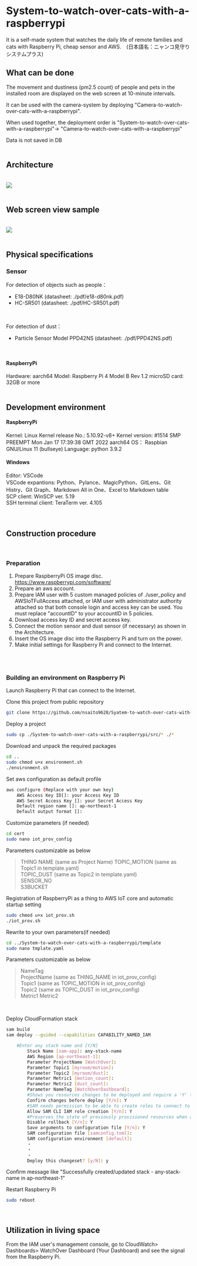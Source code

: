 # System-to-watch-over-cats-with-a-raspberrypi
It is a self-made system that watches the daily life of remote families and cats with Raspberry Pi, cheap sensor and AWS.　(日本語名：ニャンコ見守りシステムプラス)
<br>

## **What can be done**
The movement and dustiness (pm2.5 count) of people and pets in the installed room are displayed on the web screen at 10-minute intervals.  

It can be used with the camera-system by deploying "Camera-to-watch-over-cats-with-a-raspberrypi".  

When used together, the deployment order is "System-to-watch-over-cats-with-a-raspberrypi"-> "Camera-to-watch-over-cats-with-a-raspberrypi"  

Data is not saved in DB
<br>
<br>

## **Architecture**
<br />
<img src="img/architecture.PNG">
<br />
<br />

## **Web screen view sample**
<br />
<img src="img/cloudwatch_dashboard.PNG">
<br />
<br />

## **Physical specifications**
### **Sensor**

For detection of objects such as people：  
* E18-D80NK  (datasheet: ./pdf/e18-d80nk.pdf)  
* HC-SR501  (datasheet: ./pdf/HC-SR501.pdf)  
<br>

For detection of dust：  
* Particle Sensor Model PPD42NS  (datasheet: ./pdf/PPD42NS.pdf)
<br>

#### **RaspberryPi**
Hardware: aarch64
Model: Raspberry Pi 4 Model B Rev 1.2
microSD card: 32GB or more
<br>
<br />

## **Development environment**
#### **RaspberryPi**
Kernel: Linux
Kernel release No.: 5.10.92-v8+
Kernel version: #1514 SMP PREEMPT Mon Jan 17 17:39:38 GMT 2022 aarch64
OS： Raspbian GNU/Linux 11 (bullseye)
Language: python 3.9.2
#### **Windows**
Editor: VSCode  
VSCode expantions: Python、Pylance、MagicPython、GitLens、Git Histry、Git Graph、Markdown All in One、Excel to Markdown table  
SCP client: WinSCP ver. 5.19  
SSH terminal client: TeraTerm ver. 4.105  
<br>
<br>

## **Construction procedure**
<br>

### **Preparation**
1.  Prepare RaspberryPi OS image disc.  https://www.raspberrypi.com/software/
2.  Prepare an aws account.
3.  Prepare IAM user with 5 custom managed policies of ./user_policy and AWSIoTFullAccess attached, or IAM user with administrator authority attached so that both console login and access key can be used.  You must replace "accountID" to your accountID in 5 policies.
4. Download access key ID and secret access key.
5. Connect the motion sensor and dust sensor (if necessary) as shown in the Architecture.
6. Insert the OS image disc into the Raspberry Pi and turn on the power.
7. Make initial settings for Raspberry Pi and connect to the Internet.
<br>
<br>

### **Building an environment on Raspberry Pi**
Launch Raspberry Pi that can connect to the Internet.  
  
  
Clone this project from public repository
```sh  
git clone https://github.com/nsaito9628/Syatem-to-watch-over-cats-with-a-raspberrypi.git
```
  
Deploy a project  
``` sh
sudo cp ./System-to-watch-over-cats-with-a-raspberrypi/src/* ./*
```

Download and unpack the required packages
```sh
cd ..
sudo chmod u+x environment.sh
./environment.sh
```
  
Set aws configuration as default profile  
```sh
aws configure (Replace with your own key)  
    AWS Access Key ID[]: your Access Key ID
    AWS Secret Access Key []: your Secret Access Key
    Default region name []: ap-northeast-1
    Default output format []:
```

Customize parameters (if needed)  
``` sh
cd cert
sudo nano iot_prov_config
```
Parameters customizable as below 
>THING NAME (same as Project Name)
TOPIC_MOTION (same as Topic1 in template.yaml)  
TOPIC_DUST (same as Topic2 in template.yaml)  
SENSOR_NO  
S3BUCKET  
  
Registration of RaspberryPi as a thing to AWS IoT core and automatic startup setting
```sh
sudo chmod u+x iot_prov.sh
./iot_prov.sh
```
  
Rewrite to your own parameters(if needed)
```sh
cd ../System-to-watch-over-cats-with-a-raspberrypi/template
sudo nano tmplate.yaml   
```
  
Parameters customizable as below  
>NameTag  
ProjectName (same as THING_NAME in iot_prov_config)  
Topic1 (same as TOPIC_MOTION in iot_prov_config)  
Topic2 (same as TOPIC_DUST in iot_prov_config)  
Metric1
Metric2

<br>

Deploy CloudFormation stack
```sh
sam build
sam deploy --guided --capabilities CAPABILITY_NAMED_IAM

    #Enter any stack name and [Y/N]  
        Stack Name [sam-app]: any-stack-name  
        AWS Region [ap-northeast-1]: 
        Parameter ProjectName [WatchOver]: 
        Parameter Topic1 [myroom/motion]: 
        Parameter Topic2 [myroom/dust]: 
        Parameter Metric1 [motion_count]: 
        Parameter Metric2 [dust_count]: 
        Parameter NameTag [WatchOverDashboard]: 
        #Shows you resources changes to be deployed and require a 'Y' to initiate deploy
        Confirm changes before deploy [Y/n]: Y
        #SAM needs permission to be able to create roles to connect to the resources in your template
        Allow SAM CLI IAM role creation [Y/n]: Y
        #Preserves the state of previously provisioned resources when an operation fails
        Disable rollback [Y/n]: Y
        Save arguments to configuration file [Y/n]: Y
        SAM configuration file [samconfig.toml]: 
        SAM configuration environment [default]: 
        ・  
        ・  
        ・  
        Deploy this changeset? [y/N]: y
```
Confirm message like "Successfully created/updated stack - any-stack-name in ap-northeast-1"  
  
Restart Raspberry Pi
```sh
sudo reboot   
```
<br>

## **Utilization in living space** ##

From the IAM user's management console, go to CloudWatch> Dashboards> WatchOver Dashboard (Your Dashboard) and see the signal from the Raspberry Pi.
